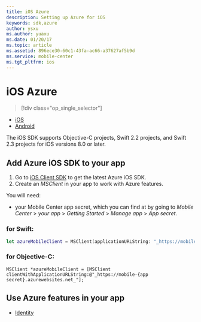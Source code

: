 ```yaml
---
title: iOS Azure
description: Setting up Azure for iOS
keywords: sdk,azure
author: ysxu
ms.author: yuaxu
ms.date: 01/20/17
ms.topic: article
ms.assetid: 896ece30-60c1-43fa-ac66-a37627af5b9d
ms.service: mobile-center
ms.tgt_pltfrm: ios
---
```


# iOS Azure


> [!div class="op_single_selector"]
- [iOS](ios.md)
- [Android](android.md)

The iOS SDK supports Objective-C projects, Swift 2.2 projects, and Swift 2.3 projects for iOS versions 8.0 or later.

## Add Azure iOS SDK to your app
1. Go to [iOS Client SDK] to get the latest Azure iOS SDK.
2. Create an _MSClient_ in your app to work with Azure features.

You will need:
* your Mobile Center app secret, which you can find at by going to _Mobile Center_ > _your app_ > _Getting Started_ > _Manage app_ > _App secret_.

### for Swift:
```swift
let azureMobileClient = MSClient(applicationURLString: "_https://mobile-{app secret}.azurewebsites.net_")
```

### for Objective-C:
```obj-c
MSClient *azureMobileClient = [MSClient clientWithApplicationURLString:@"_https://mobile-{app secret}.azurewebsites.net_"];
```


## Use Azure features in your app
* [Identity]

[iOS Client SDK]: https://github.com/Azure/azure-mobile-apps-ios-client/blob/master/README.md#ios-client-sdk
[Identity]: /sdk/iOS/azure/identity/
